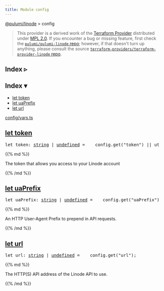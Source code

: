```yaml
---
title: Module config
---
```


<!-- WARNING: this page was generated by a tool. Do not edit it by hand. -->
<!-- To change it, please see https://github.com/pulumi/docs/tree/master/tools/tscdocgen. -->

<a href="../">@pulumi/linode</a> &gt; config

> This provider is a derived work of the [Terraform Provider](https://github.com/terraform-providers/terraform-provider-linode)
> distributed under [MPL 2.0](https://www.mozilla.org/en-US/MPL/2.0/). If you encounter a bug or missing feature,
> first check the [`pulumi/pulumi-linode` repo](https://github.com/pulumi/pulumi-linode/issues); however, if that doesn't turn up anything,
> please consult the source [`terraform-providers/terraform-provider-linode` repo](https://github.com/terraform-providers/terraform-provider-linode/issues).



<div class="toggleVisible">
<div class="collapsed">
<h2 class="pdoc-module-header toggleButton" title="Click to show Index">Index ▹</h2>
</div>
<div class="expanded">
<h2 class="pdoc-module-header toggleButton" title="Click to hide Index">Index ▾</h2>
<div class="pdoc-module-contents">
<ul>
<li><a href="#token">let token</a></li>
<li><a href="#uaPrefix">let uaPrefix</a></li>
<li><a href="#url">let url</a></li>
</ul>

<a href="https://github.com/pulumi/pulumi-linode/blob/29e908d50b92935322ad26b420f10f0768ac0d7c/sdk/nodejs/config/vars.ts">config/vars.ts</a> 
</div>
</div>
</div>


<h2 class="pdoc-module-header" id="token">
<a class="pdoc-member-name" href="https://github.com/pulumi/pulumi-linode/blob/29e908d50b92935322ad26b420f10f0768ac0d7c/sdk/nodejs/config/vars.ts#L12">let <b>token</b></a>
</h2>
<div class="pdoc-module-contents">
<pre class="highlight"><span class='kd'>let</span> token: <span class='kd'><a href='https://developer.mozilla.org/en-US/docs/Web/JavaScript/Reference/Global_Objects/String'>string</a></span> | <span class='kd'><a href='https://developer.mozilla.org/en-US/docs/Web/JavaScript/Reference/Global_Objects/undefined'>undefined</a></span> = <span class='s2'> __config.get(&#34;token&#34;) || utilities.getEnv(&#34;LINODE_TOKEN&#34;, &#34;LINODE_API_TOKEN&#34;)</span>;</pre>
{{% md %}}

The token that allows you access to your Linode account

{{% /md %}}
</div>
<h2 class="pdoc-module-header" id="uaPrefix">
<a class="pdoc-member-name" href="https://github.com/pulumi/pulumi-linode/blob/29e908d50b92935322ad26b420f10f0768ac0d7c/sdk/nodejs/config/vars.ts#L16">let <b>uaPrefix</b></a>
</h2>
<div class="pdoc-module-contents">
<pre class="highlight"><span class='kd'>let</span> uaPrefix: <span class='kd'><a href='https://developer.mozilla.org/en-US/docs/Web/JavaScript/Reference/Global_Objects/String'>string</a></span> | <span class='kd'><a href='https://developer.mozilla.org/en-US/docs/Web/JavaScript/Reference/Global_Objects/undefined'>undefined</a></span> = <span class='s2'> __config.get(&#34;uaPrefix&#34;)</span>;</pre>
{{% md %}}

An HTTP User-Agent Prefix to prepend in API requests.

{{% /md %}}
</div>
<h2 class="pdoc-module-header" id="url">
<a class="pdoc-member-name" href="https://github.com/pulumi/pulumi-linode/blob/29e908d50b92935322ad26b420f10f0768ac0d7c/sdk/nodejs/config/vars.ts#L20">let <b>url</b></a>
</h2>
<div class="pdoc-module-contents">
<pre class="highlight"><span class='kd'>let</span> url: <span class='kd'><a href='https://developer.mozilla.org/en-US/docs/Web/JavaScript/Reference/Global_Objects/String'>string</a></span> | <span class='kd'><a href='https://developer.mozilla.org/en-US/docs/Web/JavaScript/Reference/Global_Objects/undefined'>undefined</a></span> = <span class='s2'> __config.get(&#34;url&#34;)</span>;</pre>
{{% md %}}

The HTTP(S) API address of the Linode API to use.

{{% /md %}}
</div>
